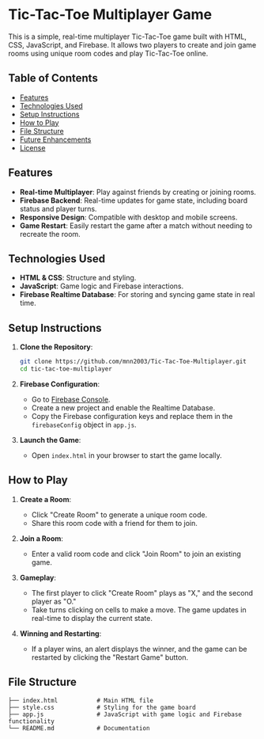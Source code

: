 # Tic-Tac-Toe Multiplayer Game

This is a simple, real-time multiplayer Tic-Tac-Toe game built with HTML, CSS, JavaScript, and Firebase. It allows two players to create and join game rooms using unique room codes and play Tic-Tac-Toe online.

## Table of Contents
- [Features](#features)
- [Technologies Used](#technologies-used)
- [Setup Instructions](#setup-instructions)
- [How to Play](#how-to-play)
- [File Structure](#file-structure)
- [Future Enhancements](#future-enhancements)
- [License](#license)

## Features
- **Real-time Multiplayer**: Play against friends by creating or joining rooms.
- **Firebase Backend**: Real-time updates for game state, including board status and player turns.
- **Responsive Design**: Compatible with desktop and mobile screens.
- **Game Restart**: Easily restart the game after a match without needing to recreate the room.

## Technologies Used
- **HTML & CSS**: Structure and styling.
- **JavaScript**: Game logic and Firebase interactions.
- **Firebase Realtime Database**: For storing and syncing game state in real time.

## Setup Instructions

1. **Clone the Repository**:
    ```bash
    git clone https://github.com/mnn2003/Tic-Tac-Toe-Multiplayer.git
    cd tic-tac-toe-multiplayer
    ```

2. **Firebase Configuration**:
    - Go to [Firebase Console](https://console.firebase.google.com/).
    - Create a new project and enable the Realtime Database.
    - Copy the Firebase configuration keys and replace them in the `firebaseConfig` object in `app.js`.

3. **Launch the Game**:
    - Open `index.html` in your browser to start the game locally.

## How to Play

1. **Create a Room**:
    - Click "Create Room" to generate a unique room code.
    - Share this room code with a friend for them to join.

2. **Join a Room**:
    - Enter a valid room code and click "Join Room" to join an existing game.

3. **Gameplay**:
    - The first player to click "Create Room" plays as "X," and the second player as "O."
    - Take turns clicking on cells to make a move. The game updates in real-time to display the current state.

4. **Winning and Restarting**:
    - If a player wins, an alert displays the winner, and the game can be restarted by clicking the "Restart Game" button.

## File Structure

```plaintext
├── index.html           # Main HTML file
├── style.css            # Styling for the game board
├── app.js               # JavaScript with game logic and Firebase functionality
└── README.md            # Documentation
